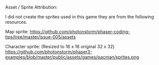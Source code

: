 Asset / Sprite Attribution:

I did not create the sprites used in this game they are from the following resources.

Map sprite:
https://github.com/photonstorm/phaser-coding-tips/tree/master/issue-005/assets

Character sprite: (Resized to 16 x 16 original 32 x 32)
https://github.com/photonstorm/phaser3-examples/blob/master/public/assets/games/pacman/sprites.png